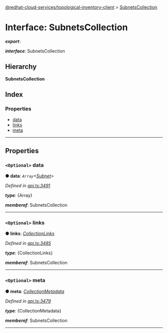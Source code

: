 [@redhat-cloud-services/topological-inventory-client](../README.md) > [SubnetsCollection](../interfaces/subnetscollection.md)

# Interface: SubnetsCollection

*__export__*: 

*__interface__*: SubnetsCollection

## Hierarchy

**SubnetsCollection**

## Index

### Properties

* [data](subnetscollection.md#data)
* [links](subnetscollection.md#links)
* [meta](subnetscollection.md#meta)

---

## Properties

<a id="data"></a>

### `<Optional>` data

**● data**: *`Array`<[Subnet](subnet.md)>*

*Defined in [api.ts:3491](https://github.com/RedHatInsights/javascript-clients/blob/master/packages/topological-inventory/api.ts#L3491)*

*__type__*: {Array}

*__memberof__*: SubnetsCollection

___
<a id="links"></a>

### `<Optional>` links

**● links**: *[CollectionLinks](collectionlinks.md)*

*Defined in [api.ts:3485](https://github.com/RedHatInsights/javascript-clients/blob/master/packages/topological-inventory/api.ts#L3485)*

*__type__*: {CollectionLinks}

*__memberof__*: SubnetsCollection

___
<a id="meta"></a>

### `<Optional>` meta

**● meta**: *[CollectionMetadata](collectionmetadata.md)*

*Defined in [api.ts:3479](https://github.com/RedHatInsights/javascript-clients/blob/master/packages/topological-inventory/api.ts#L3479)*

*__type__*: {CollectionMetadata}

*__memberof__*: SubnetsCollection

___

